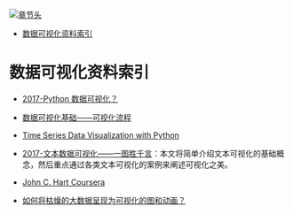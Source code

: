 [![章节头](https://parg.co/UGo)](https://parg.co/b4z) 
 - [数据可视化资料索引](#%E6%95%B0%E6%8D%AE%E5%8F%AF%E8%A7%86%E5%8C%96%E8%B5%84%E6%96%99%E7%B4%A2%E5%BC%95) 

# 数据可视化资料索引

- [2017-Python 数据可视化？](https://parg.co/b2a)
- [数据可视化基础——可视化流程](http://geekplux.com/2017/01/01/basics-of-data-visualization-the-process-model.html)
- [Time Series Data Visualization with Python](http://machinelearningmastery.com/time-series-data-visualization-with-python/?utm_source=tuicool&utm_medium=referral) 
- [2017-文本数据可视化——一图胜千言](http://geekplux.com/2017/06/26/text-data-visualization.html)：本文将简单介绍文本可视化的基础概念，然后重点通过各类文本可视化的案例来阐述可视化之美。 

- [John C. Hart Coursera](https://zh.coursera.org/learn/datavisualization)
- [如何将枯燥的大数据呈现为可视化的图和动画？](http://6me.us/PcSM)
